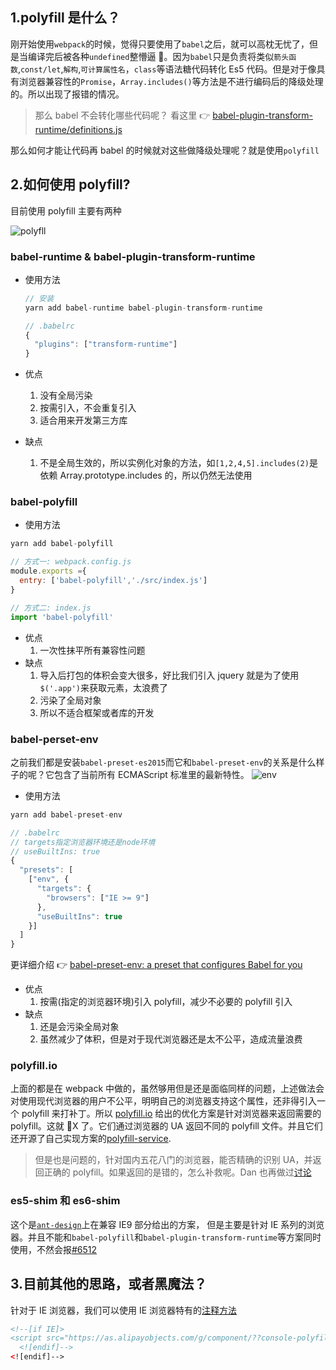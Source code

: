 ## 1.polyfill 是什么？

刚开始使用`webpack`的时候，觉得只要使用了`babel`之后，就可以高枕无忧了，但是当编译完后被各种`undefined`整懵逼 🤔。因为`babel`只是负责将类似`箭头函数`,`const/let`,`解构`,`可计算属性名`，`class`等语法糖代码转化 Es5 代码。但是对于像具有浏览器兼容性的`Promise`，`Array.includes()`等方法是不进行编码后的降级处理的。所以出现了报错的情况。

> 那么 babel 不会转化哪些代码呢？ 看这里 👉 [babel-plugin-transform-runtime/definitions.js](https://github.com/babel/babel/blob/master/packages/babel-plugin-transform-runtime/src/definitions.js)

那么如何才能让代码再 babel 的时候就对这些做降级处理呢？就是使用`polyfill`

## 2.如何使用 polyfill?

目前使用 polyfill 主要有两种

![polyfll](http://o9z96lbmh.bkt.clouddn.com/use-polyfill.png)

### babel-runtime & babel-plugin-transform-runtime

* 使用方法

  ```js
  // 安装
  yarn add babel-runtime babel-plugin-transform-runtime

  // .babelrc
  {
    "plugins": ["transform-runtime"]
  }
  ```

* 优点
  1.  没有全局污染
  2.  按需引入，不会重复引入
  3.  适合用来开发第三方库
* 缺点
  1.  不是全局生效的，所以实例化对象的方法，如`[1,2,4,5].includes(2)`是依赖 Array.prototype.includes 的，所以仍然无法使用

### babel-polyfill

* 使用方法

```js
yarn add babel-polyfill

// 方式一: webpack.config.js
module.exports ={
  entry: ['babel-polyfill','./src/index.js']
}

// 方式二: index.js
import 'babel-polyfill'
```

* 优点
  1.  一次性抹平所有兼容性问题
* 缺点
  1.  导入后打包的体积会变大很多，好比我们引入 jquery 就是为了使用`$('.app')`来获取元素，太浪费了
  2.  污染了全局对象
  3.  所以不适合框架或者库的开发

### babel-perset-env

之前我们都是安装`babel-preset-es2015`而它和`babel-preset-env`的关系是什么样子的呢？它包含了当前所有 ECMAScript 标准里的最新特性。
![env](http://o9z96lbmh.bkt.clouddn.com/3-1presets-es.png)

* 使用方法

```js
yarn add babel-preset-env

// .babelrc
// targets指定浏览器环境还是node环境
// useBuiltIns: true
{
  "presets": [
    ["env", {
      "targets": {
        "browsers": ["IE >= 9"]
      },
      "useBuiltIns": true
    }]
  ]
}
```

更详细介绍 👉 [babel-preset-env: a preset that configures Babel for you](http://2ality.com/2017/02/babel-preset-env.html)

* 优点
  1.  按需(指定的浏览器环境)引入 polyfill，减少不必要的 polyfill 引入
* 缺点
  1.  还是会污染全局对象
  2.  虽然减少了体积，但是对于现代浏览器还是太不公平，造成流量浪费

### polyfill.io

上面的都是在 webpack 中做的，虽然够用但是还是面临同样的问题，上述做法会对使用现代浏览器的用户不公平，明明自己的浏览器支持这个属性，还非得引入一个 polyfill 来打补丁。所以 [polyfill.io](https://polyfill.io/v2/docs/) 给出的优化方案是针对浏览器来返回需要的 polyfill。这就 🐂X 了。它们通过浏览器的 UA 返回不同的 polyfill 文件。并且它们还开源了自己实现方案的[polyfill-service](https://github.com/Financial-Times/polyfill-service).

> 但是也是问题的，针对国内五花八门的浏览器，能否精确的识别 UA，并返回正确的 polyfill。如果返回的是错的，怎么补救呢。Dan 也再做过[讨论](https://github.com/facebook/create-react-app/issues/1104)

### es5-shim 和 es6-shim

这个是[`ant-design`](https://ant.design/docs/react/getting-started-cn#%E5%85%BC%E5%AE%B9%E6%80%A7)上在兼容 IE9 部分给出的方案， 但是主要是针对 IE 系列的浏览器。并且不能和`babel-polyfill`和`babel-plugin-transform-runtime`等方案同时使用，不然会报[#6512](https://github.com/ant-design/ant-design/issues/6512)

## 3.目前其他的思路，或者黑魔法？

针对于 IE 浏览器，我们可以使用 IE 浏览器特有的[注释方法](https://css-tricks.com/how-to-create-an-ie-only-stylesheet/)

```HTML
<!--[if IE]>
<script src="https://as.alipayobjects.com/g/component/??console-polyfill/0.2.2/index.js,es5-shim/4.5.7/es5-shim.min.js,es5-shim/4.5.7/es5-sham.min.js,es6-shim/0.35.1/es6-sham.min.js,es6-shim/0.35.1/es6-shim.min.js,html5shiv/3.7.2/html5shiv.min.js,media-match/2.0.2/media.match.min.js" />
  <![endif]-->
<![endif]-->
```
